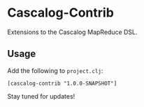 # Cascalog-Contrib

Extensions to the Cascalog MapReduce DSL.

## Usage

Add the following to `project.clj`:

    [cascalog-contrib "1.0.0-SNAPSHOT"]

Stay tuned for updates!
